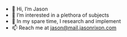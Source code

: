 - 👋 Hi, I’m Jason
- 👀 I’m interested in a plethora of subjects
- 🌱 In my spare time, I research and implement
- 📫 Reach me at jason@mail.jasonrixon.com

<!---
JSONDR/JSONDR is a ✨ special ✨ repository because its `README.md` (this file) appears on your GitHub profile.
You can click the Preview link to take a look at your changes.
--->

